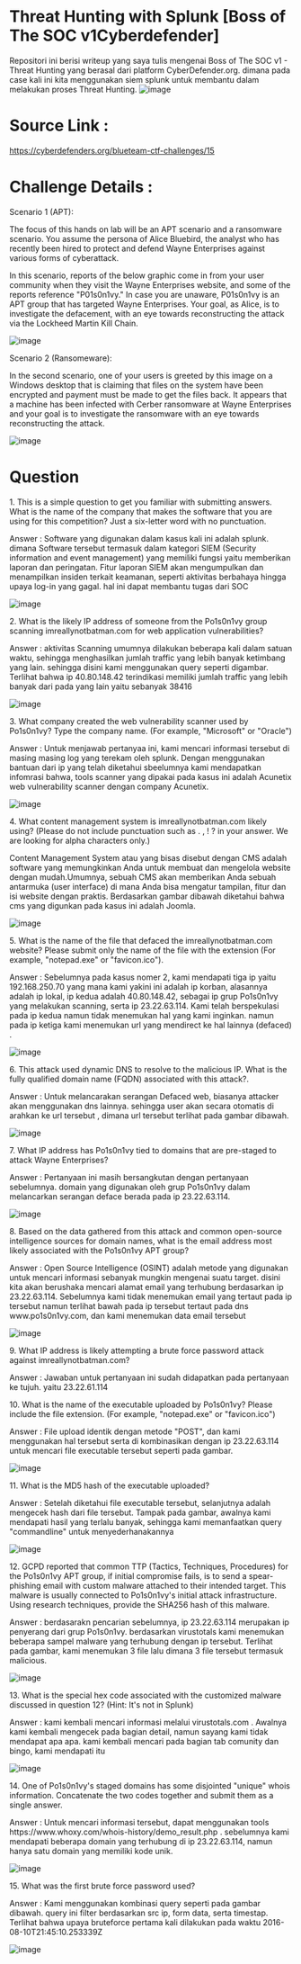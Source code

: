 # Threat Hunting with Splunk [Boss of The SOC v1Cyberdefender]
 Repositori ini berisi writeup yang saya tulis mengenai Boss of The SOC v1 - Threat Hunting yang berasal dari platform CyberDefender.org. dimana pada case kali ini kita menggunakan siem splunk untuk membantu dalam melakukan proses Threat Hunting.
 ![image](https://user-images.githubusercontent.com/43168046/185632851-8f74c509-32dc-4ac0-ab51-81109ecc1936.png)

# Source Link :
https://cyberdefenders.org/blueteam-ctf-challenges/15

# Challenge Details : 
Scenario 1 (APT):

The focus of this hands on lab will be an APT scenario and a ransomware scenario. You assume the persona of Alice Bluebird, the analyst who has recently been hired to protect and defend Wayne Enterprises against various forms of cyberattack.

In this scenario, reports of the below graphic come in from your user community when they visit the Wayne Enterprises website, and some of the reports reference "P01s0n1vy." In case you are unaware, P01s0n1vy is an APT group that has targeted Wayne Enterprises. Your goal, as Alice, is to investigate the defacement, with an eye towards reconstructing the attack via the Lockheed Martin Kill Chain.

![image](https://user-images.githubusercontent.com/43168046/185633458-5d59f271-3d4e-4667-8521-e3f9256eaa29.png)

Scenario 2 (Ransomeware):

In the second scenario, one of your users is greeted by this image on a Windows desktop that is claiming that files on the system have been encrypted and payment must be made to get the files back. It appears that a machine has been infected with Cerber ransomware at Wayne Enterprises and your goal is to investigate the ransomware with an eye towards reconstructing the attack. 

![image](https://user-images.githubusercontent.com/43168046/185633253-29b73eec-9ae8-450a-90d2-09057c4bce09.png)

# Question
<p> 1. This is a simple question to get you familiar with submitting answers. What is the name of the company that makes the software that you are using for this competition? Just a six-letter word with no punctuation.</p>
<p> Answer : Software yang digunakan dalam kasus kali ini adalah splunk. dimana Software tersebut termasuk dalam kategori SIEM (Security information and event management) yang memiliki fungsi yaitu memberikan laporan dan peringatan. Fitur laporan SIEM akan mengumpulkan dan menampilkan insiden terkait keamanan, seperti aktivitas berbahaya hingga upaya log-in yang gagal. hal ini dapat membantu tugas dari SOC</p> 

![image](https://user-images.githubusercontent.com/43168046/186939421-81e3433c-a7fd-4b7b-8d03-bb666256d90f.png)

<p> 2. What is the likely IP address of someone from the Po1s0n1vy group scanning imreallynotbatman.com for web application vulnerabilities? </p>
<p> Answer : aktivitas Scanning umumnya dilakukan beberapa kali dalam satuan waktu, sehingga menghasilkan jumlah traffic yang lebih banyak ketimbang yang lain. sehingga disini kami menggunakan query seperti digambar. Terlihat bahwa ip 40.80.148.42 terindikasi memiliki jumlah traffic yang lebih banyak dari pada yang lain yaitu sebanyak 38416</p>

![image](https://user-images.githubusercontent.com/43168046/187012609-2550d23a-bcdb-4c1e-bdcc-704951ddf279.png)

<p> 3. What company created the web vulnerability scanner used by Po1s0n1vy? Type the company name. (For example, "Microsoft" or "Oracle") </p>
<p> Answer : Untuk menjawab pertanyaa ini, kami mencari informasi tersebut di masing masing log yang terekam oleh splunk. Dengan menggunakan bantuan dari ip yang telah diketahui sbeelumnya kami mendapatkan infomrasi bahwa, tools scanner yang dipakai pada kasus ini adalah Acunetix web vulnerability scanner dengan company Acunetix. </p>

![image](https://user-images.githubusercontent.com/43168046/187012851-c5456b42-a79e-4349-81d7-5bf4a8560be0.png)

<p> 4. What content management system is imreallynotbatman.com likely using? (Please do not include punctuation such as . , ! ? in your answer. We are looking for alpha characters only.)</p>
<p> Content Management System atau yang bisas disebut dengan CMS adalah software yang memungkinkan Anda untuk membuat dan mengelola website dengan mudah.Umumnya, sebuah CMS akan memberikan Anda sebuah antarmuka (user interface) di mana Anda bisa mengatur tampilan, fitur dan isi website dengan praktis. Berdasarkan gambar dibawah diketahui bahwa cms yang digunkan pada kasus ini adalah Joomla. </p>

![image](https://user-images.githubusercontent.com/43168046/187019306-4f72e1bd-dae8-438e-a8da-479653598acd.png)

<p> 5. What is the name of the file that defaced the imreallynotbatman.com website? Please submit only the name of the file with the extension (For example, "notepad.exe" or "favicon.ico").</p>
<p> Answer : Sebelumnya pada kasus nomer 2, kami mendapati tiga ip yaitu 192.168.250.70 yang mana kami yakini ini adalah ip korban, alasannya adalah ip lokal, ip kedua adalah 40.80.148.42, sebagai ip grup Po1s0n1vy yang melakukan scanning, serta ip 23.22.63.114. Kami telah berspekulasi pada ip kedua namun tidak menemukan hal yang kami inginkan. namun pada ip ketiga kami menemukan url yang mendirect ke hal lainnya (defaced) .</p>

![image](https://user-images.githubusercontent.com/43168046/187022251-90dee4d1-d5b1-479e-b7d5-60e7750f4c0a.png)

<p> 6. This attack used dynamic DNS to resolve to the malicious IP. What is the fully qualified domain name (FQDN) associated with this attack?.</p>
<p> Answer : Untuk melancarakan serangan Defaced web, biasanya attacker akan menggunakan dns lainnya. sehingga user akan secara otomatis di arahkan ke url tersebut , dimana url tersebut terlihat pada gambar dibawah.</p>

![image](https://user-images.githubusercontent.com/43168046/187022251-90dee4d1-d5b1-479e-b7d5-60e7750f4c0a.png)

<p> 7. What IP address has Po1s0n1vy tied to domains that are pre-staged to attack Wayne Enterprises? </p>
<p> Answer : Pertanyaan ini masih bersangkutan dengan pertanyaan sebelumnya. domain yang digunakan oleh grup Po1s0n1vy dalam melancarkan serangan deface berada pada ip 23.22.63.114.</p>

![image](https://user-images.githubusercontent.com/43168046/187022697-a25cf1e4-214d-4125-a485-944313c8cdff.png)

<p> 8. Based on the data gathered from this attack and common open-source intelligence sources for domain names, what is the email address most likely associated with the Po1s0n1vy APT group?</p>
<p> Answer : Open Source Intelligence (OSINT) adalah metode yang digunakan untuk mencari informasi sebanyak mungkin mengenai suatu target. disini kita akan berushaka mencari alamat email yang terhubung berdasarkan ip 23.22.63.114. Sebelumnya kami tidak menemukan email yang tertaut pada ip tersebut namun terlihat bawah pada ip tersebut tertaut pada dns www.po1s0n1vy.com, dan kami menemukan data email tersebut </p>

![image](https://user-images.githubusercontent.com/43168046/187023188-e4ea63b0-721c-4f8b-b7bc-b4e0345c4d93.png)

<p> 9. What IP address is likely attempting a brute force password attack against imreallynotbatman.com? </p>
<p> Answer : Jawaban untuk pertanyaan ini sudah didapatkan pada pertanyaan ke tujuh. yaitu 23.22.61.114 </p>

<p> 10. What is the name of the executable uploaded by Po1s0n1vy? Please include the file extension. (For example, "notepad.exe" or "favicon.ico") </p>
</> Answer : File upload identik dengan metode "POST", dan kami menggunakan hal tersebut serta di kombinasikan dengan ip 23.22.63.114 untuk mencari file executable tersebut seperti pada gambar. </p>

![image](https://user-images.githubusercontent.com/43168046/187027770-02cd3f19-7be9-49c3-bc9d-ac06bd1673fb.png)

<p> 11. What is the MD5 hash of the executable uploaded? </p>
<p> Answer : Setelah diketahui file executable tersebut, selanjutnya adalah mengecek hash dari file tersebut. Tampak pada gambar, awalnya kami mendapati hasil yang terlalu banyak, sehingga kami memanfaatkan query "commandline" untuk menyederhanakannya </p>

![image](https://user-images.githubusercontent.com/43168046/187038048-d515199d-bc68-4300-b40b-4053538e11b7.png)

<p> 12. GCPD reported that common TTP (Tactics, Techniques, Procedures) for the Po1s0n1vy APT group, if initial compromise fails, is to send a spear-phishing email with custom malware attached to their intended target. This malware is usually connected to Po1s0n1vy's initial attack infrastructure. Using research techniques, provide the SHA256 hash of this malware.</p>
<p> Answer : berdasarakn pencarian sebelumnya, ip 23.22.63.114 merupakan ip penyerang dari grup Po1s0n1vy. berdasarkan virustotals kami menemukan beberapa sampel malware yang terhubung dengan ip tersebut. Terlihat pada gambar, kami menemukan 3 file lalu dimana 3 file tersebut termasuk malicious.</p>

![image](https://user-images.githubusercontent.com/43168046/187054771-d39e7c3e-aa25-4974-b6ed-4246129584dd.png)

<p> 13. What is the special hex code associated with the customized malware discussed in question 12? (Hint: It's not in Splunk)  </p>
<p> Answer : kami kembali mencari informasi melalui virustotals.com . Awalnya kami kembali mengecek pada bagian detail, namun sayang kami tidak mendapat apa apa. kami kembali mencari pada bagian tab comunity dan bingo, kami mendapati itu </p>

![image](https://user-images.githubusercontent.com/43168046/187054858-82e811cc-ff65-4240-b2f2-fa4bf242a48a.png)

<p> 14. One of Po1s0n1vy's staged domains has some disjointed "unique" whois information. Concatenate the two codes together and submit them as a single answer. </p>
<p> Answer : Untuk mencari informasi tersebut, dapat menggunakan tools https://www.whoxy.com/whois-history/demo_result.php . sebelumnya kami mendapati beberapa domain yang terhubung di ip 23.22.63.114, namun hanya satu domain yang memiliki kode unik. </p>

![image](https://user-images.githubusercontent.com/43168046/187055015-86624369-d44c-4d96-8d4e-0a1761101272.png)

<p> 15. What was the first brute force password used? </p>
<p> Answer : Kami menggunakan kombinasi query seperti pada gambar dibawah. query ini filter berdasarkan src ip, form data, serta timestap. Terlihat bahwa upaya bruteforce pertama kali dilakukan pada waktu 2016-08-10T21:45:10.253339Z</p>

![image](https://user-images.githubusercontent.com/43168046/187084423-accab7c5-4af8-4aa8-a471-491cf7d0d80b.png)




 
 




